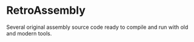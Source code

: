 # RetroAssembly
Several original assembly source code ready to compile and run with old and modern tools.
